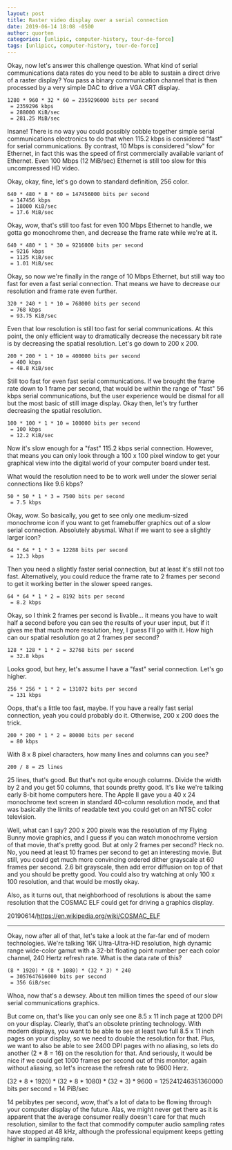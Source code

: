 ```yaml
---
layout: post
title: Raster video display over a serial connection
date: 2019-06-14 18:08 -0500
author: quorten
categories: [unlipic, computer-history, tour-de-force]
tags: [unlipicc, computer-history, tour-de-force]
---
```


Okay, now let's answer this challenge question.  What kind of serial
communications data rates do you need to be able to sustain a direct
drive of a raster display?  You pass a binary communication channel
that is then processed by a very simple DAC to drive a VGA CRT
display.

    1280 * 960 * 32 * 60 = 2359296000 bits per second
     = 2359296 kbps
     = 288000 KiB/sec
     = 281.25 MiB/sec

Insane!  There is no way you could possibly cobble together simple
serial communications electronics to do that when 115.2 kbps is
considered "fast" for serial communications.  By contrast, 10 Mbps is
considered "slow" for Ethernet, in fact this was the speed of first
commercially available variant of Ethernet.  Even 100 Mbps (12
MiB/sec) Ethernet is still too slow for this uncompressed HD video.

Okay, okay, fine, let's go down to standard definition, 256 color.

    640 * 480 * 8 * 60 = 147456000 bits per second
     = 147456 kbps
     = 18000 KiB/sec
     = 17.6 MiB/sec

<!-- more -->

Okay, wow, that's still too fast for even 100 Mbps Ethernet to handle,
we gotta go monochrome then, and decrease the frame rate while we're
at it.

    640 * 480 * 1 * 30 = 9216000 bits per second
     = 9216 kbps
     = 1125 KiB/sec
     = 1.01 MiB/sec

Okay, so now we're finally in the range of 10 Mbps Ethernet, but still
way too fast for even a fast serial connection.  That means we have to
decrease our resolution and frame rate even further.

    320 * 240 * 1 * 10 = 768000 bits per second
     = 768 kbps
     = 93.75 KiB/sec

Even that low resolution is still too fast for serial communications.
At this point, the only efficient way to dramatically decrease the
necessary bit rate is by decreasing the spatial resolution.  Let's go
down to 200 x 200.

    200 * 200 * 1 * 10 = 400000 bits per second
     = 400 kbps
     = 48.8 KiB/sec

Still too fast for even fast serial communications.  If we brought the
frame rate down to 1 frame per second, that would be within the range
of "fast" 56 kbps serial communications, but the user experience would
be dismal for all but the most basic of still image display.  Okay
then, let's try further decreasing the spatial resolution.

    100 * 100 * 1 * 10 = 100000 bits per second
     = 100 kbps
     = 12.2 KiB/sec

Now it's slow enough for a "fast" 115.2 kbps serial connection.
However, that means you can only look through a 100 x 100 pixel window
to get your graphical view into the digital world of your computer
board under test.

What would the resolution need to be to work well under the slower
serial connections like 9.6 kbps?

    50 * 50 * 1 * 3 = 7500 bits per second
     = 7.5 kbps

Okay, wow.  So basically, you get to see only one medium-sized
monochrome icon if you want to get framebuffer graphics out of a slow
serial connection.  Absolutely abysmal.  What if we want to see a
slightly larger icon?

    64 * 64 * 1 * 3 = 12288 bits per second
     = 12.3 kbps

Then you need a slightly faster serial connection, but at least it's
still not too fast.  Alternatively, you could reduce the frame rate to
2 frames per second to get it working better in the slower speed
ranges.

    64 * 64 * 1 * 2 = 8192 bits per second
     = 8.2 kbps

Okay, so I think 2 frames per second is livable... it means you have
to wait half a second before you can see the results of your user
input, but if it gives me that much more resolution, hey, I guess I'll
go with it.  How high can our spatial resolution go at 2 frames per
second?

    128 * 128 * 1 * 2 = 32768 bits per second
     = 32.8 kbps

Looks good, but hey, let's assume I have a "fast" serial connection.
Let's go higher.

    256 * 256 * 1 * 2 = 131072 bits per second
     = 131 kbps

Oops, that's a little too fast, maybe.  If you have a really fast
serial connection, yeah you could probably do it.  Otherwise, 200 x
200 does the trick.

    200 * 200 * 1 * 2 = 80000 bits per second
     = 80 kbps

With 8 x 8 pixel characters, how many lines and columns can you see?

    200 / 8 = 25 lines

25 lines, that's good.  But that's not quite enough columns.  Divide
the width by 2 and you get 50 columns, that sounds pretty good.  It's
like we're talking early 8-bit home computers here.  The Apple II gave
you a 40 x 24 monochrome text screen in standard 40-column resolution
mode, and that was basically the limits of readable text you could get
on an NTSC color television.

Well, what can I say?  200 x 200 pixels was the resolution of my
Flying Bunny movie graphics, and I guess if you can watch monochrome
version of that movie, that's pretty good.  But at only 2 frames per
second?  Heck no.  No, you need at least 10 frames per second to get
an interesting movie.  But still, you could get much more convincing
ordered dither grayscale at 60 frames per second.  2.6 bit grayscale,
then add error diffusion on top of that and you should be pretty good.
You could also try watching at only 100 x 100 resolution, and that
would be mostly okay.

Also, as it turns out, that neighborhood of resolutions is about the
same resolution that the COSMAC ELF could get for driving a graphics
display.

20190614/https://en.wikipedia.org/wiki/COSMAC_ELF

----------

Okay, now after all of that, let's take a look at the far-far end of
modern technologies.  We're talking 16K Ultra-Ultra-HD resolution,
high dynamic range wide-color gamut with a 32-bit floating point
number per each color channel, 240 Hertz refresh rate.  What is the
data rate of this?

    (8 * 1920) * (8 * 1080) * (32 * 3) * 240
     = 3057647616000 bits per second
     = 356 GiB/sec

Whoa, now that's a dewsey.  About ten million times the speed of our
slow serial communications graphics.

But come on, that's like you can only see one 8.5 x 11 inch page at
1200 DPI on your display.  Clearly, that's an obsolete printing
technology.  With modern displays, you want to be able to see at least
two full 8.5 x 11 inch pages on your display, so we need to double the
resolution for that.  Plus, we want to also be able to see 2400 DPI
pages with no aliasing, so lets do another (2 * 8 = 16) on the
resolution for that.  And seriously, it would be nice if we could get
1000 frames per second out of this monitor, again without aliasing, so
let's increase the refresh rate to 9600 Herz.

(32 * 8 * 1920) * (32 * 8 * 1080) * (32 * 3) * 9600
  = 125241246351360000 bits per second
  = 14 PiB/sec

14 pebibytes per second, wow, that's a lot of data to be flowing
through your computer display of the future.  Alas, we might never get
there as it is apparent that the average consumer really doesn't care
for that much resolution, similar to the fact that commodify computer
audio sampling rates have stopped at 48 kHz, although the professional
equipment keeps getting higher in sampling rate.

